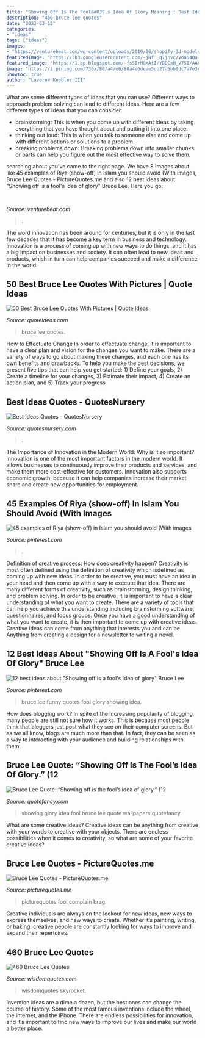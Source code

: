 ```yaml
---
title: "Showing Off Is The Fool&#039;s Idea Of Glory Meaning : Best Ideas Quotes"
description: "460 bruce lee quotes"
date: "2023-03-12"
categories:
- "ideas"
tags: ["ideas"]
images:
- "https://venturebeat.com/wp-content/uploads/2019/06/shopify-3d-models.jpg"
featuredImage: "https://lh3.googleusercontent.com/-jNf__q7jnvc/Voa54Qa-KBI/AAAAAAAADyg/LxXGaSzE7wg/s512-Ic42/Best%252520bruce%252520lee%252520quotes%252520pics%252520images%252520%25252852%252529.jpg"
featured_image: "https://1.bp.blogspot.com/-fsSIrMOXAtI/YDDCxH_V7SI/AAAAAAAABhk/BrDGGg4iW00wnxuCD5MzAvwJWAQfp960ACPcBGAYYCw/s0/Idea-Quotes-Nursery-Charles-Peguy-5.png"
image: "https://i.pinimg.com/736x/80/a4/e6/80a4e6deae5cb27d5bb9dc7a7e3c91d3.jpg"
ShowToc: true
author: "Laverne Keebler III"
---
```



What are some different types of ideas that you can use?
Different ways to approach problem solving can lead to different ideas. Here are a few different types of ideas that you can consider: 
- brainstorming: This is when you come up with different ideas by taking everything that you have thought about and putting it into one place. 
- thinking out loud: This is when you talk to someone else and come up with different options or solutions to a problem. 
- breaking problems down: Breaking problems down into smaller chunks or parts can help you figure out the most effective way to solve them.

	

		
searching about  you've came to the right page. We have 8 Images about  like 45 examples of Riya (show-off) in Islam you should avoid (With images, Bruce Lee Quotes - PictureQuotes.me and also 12 best ideas about &quot;Showing off is a fool&#039;s idea of glory&quot; Bruce Lee. Here you go:
		
    
## 

<img loading=lazy src="https://venturebeat.com/wp-content/uploads/2019/06/shopify-3d-models.jpg" onerror="this.onerror=null;this.src='https://tse1.mm.bing.net/th?id=OIP.TT16MF0Uq6X0jOCyCSpPPwHaEo&amp;pid=15.1';" alt="">

_Source: venturebeat.com_

>. 

	

The word innovation has been around for centuries, but it is only in the last few decades that it has become a key term in business and technology. Innovation is a process of coming up with new ways to do things, and it has a big impact on businesses and society. It can often lead to new ideas and products, which in turn can help companies succeed and make a difference in the world.

    
## 50 Best Bruce Lee Quotes With Pictures | Quote Ideas

<img loading=lazy src="https://lh3.googleusercontent.com/-jNf__q7jnvc/Voa54Qa-KBI/AAAAAAAADyg/LxXGaSzE7wg/s512-Ic42/Best%252520bruce%252520lee%252520quotes%252520pics%252520images%252520%25252852%252529.jpg" onerror="this.onerror=null;this.src='https://tse3.mm.bing.net/th?id=OIP.0ICBDs3bCFdQ4g7yeO7kjwAAAA&amp;pid=15.1';" alt="50 Best Bruce Lee Quotes With Pictures | Quote Ideas">

_Source: quoteideas.com_

>bruce lee quotes. 

	

How to Effectuate Change
In order to effectuate change, it is important to have a clear plan and vision for the changes you want to make. There are a variety of ways to go about making these changes, and each one has its own benefits and drawbacks. To help you make the best decisions, we present five tips that can help you get started: 1) Define your goals, 2) Create a timeline for your changes, 3) Estimate their impact, 4) Create an action plan, and 5) Track your progress.

    
## Best Ideas Quotes - QuotesNursery

<img loading=lazy src="https://1.bp.blogspot.com/-fsSIrMOXAtI/YDDCxH_V7SI/AAAAAAAABhk/BrDGGg4iW00wnxuCD5MzAvwJWAQfp960ACPcBGAYYCw/s0/Idea-Quotes-Nursery-Charles-Peguy-5.png" onerror="this.onerror=null;this.src='https://tse4.mm.bing.net/th?id=OIP.-CFOb7RieICKZ1cCWvxtkAHaE8&amp;pid=15.1';" alt="Best Ideas Quotes - QuotesNursery">

_Source: quotesnursery.com_

>. 

	

The Importance of Innovation in the Modern World: Why is it so important?
Innovation is one of the most important factors in the modern world. It allows businesses to continuously improve their products and services, and make them more cost-effective for customers. Innovation also supports economic growth, because it can help companies increase their market share and create new opportunities for employment.

    
## 45 Examples Of Riya (show-off) In Islam You Should Avoid (With Images

<img loading=lazy src="https://i.pinimg.com/736x/80/a4/e6/80a4e6deae5cb27d5bb9dc7a7e3c91d3.jpg" onerror="this.onerror=null;this.src='https://tse2.mm.bing.net/th?id=OIP.wz97wHACqsSqmwcCfUdrFAHaHa&amp;pid=15.1';" alt="45 examples of Riya (show-off) in Islam you should avoid (With images">

_Source: pinterest.com_

>. 

	

Definition of creative process: How does creativity happen?
Creativity is most often defined using the definition of creativity which isdefined as coming up with new ideas. In order to be creative, you must have an idea in your head and then come up with a way to execute that idea. There are many different forms of creativity, such as brainstorming, design thinking, and problem solving.
In order to be creative, it is important to have a clear understanding of what you want to create. There are a variety of tools that can help you achieve this understanding including brainstorming software, questionnaires, and focus groups. Once you have a good understanding of what you want to create, it is then important to come up with creative ideas. Creative ideas can come from anything that interests you and can be Anything from creating a design for a newsletter to writing a novel.

    
## 12 Best Ideas About &quot;Showing Off Is A Fool&#039;s Idea Of Glory&quot; Bruce Lee

<img loading=lazy src="https://s-media-cache-ak0.pinimg.com/736x/1d/94/54/1d9454cfa07538be19143c6bdd231ba8.jpg" onerror="this.onerror=null;this.src='https://tse2.mm.bing.net/th?id=OIP.UuuUU2lLWNfSRKBK44wMFgHaMH&amp;pid=15.1';" alt="12 best ideas about &quot;Showing off is a fool&#039;s idea of glory&quot; Bruce Lee">

_Source: pinterest.com_

>bruce lee funny quotes fool glory showing idea. 

	

How does blogging work?
In spite of the increasing popularity of blogging, many people are still not sure how it works. This is because most people think that bloggers just post what they see on their computer screens. But as we all know, blogs are much more than that. In fact, they can be seen as a way to interacting with your audience and building relationships with them.

    
## Bruce Lee Quote: “Showing Off Is The Fool’s Idea Of Glory.” (12

<img loading=lazy src="https://quotefancy.com/media/wallpaper/1600x900/393016-Bruce-Lee-Quote-Showing-off-is-the-fool-s-idea-of-glory.jpg" onerror="this.onerror=null;this.src='https://tse1.mm.bing.net/th?id=OIP.twKBmJwcYCt3w7WfQAHUtQHaEK&amp;pid=15.1';" alt="Bruce Lee Quote: “Showing off is the fool’s idea of glory.” (12">

_Source: quotefancy.com_

>showing glory idea fool bruce lee quote wallpapers quotefancy. 

	

What are some creative ideas?
Creative ideas can be anything from creative with your words to creative with your objects. There are endless possibilities when it comes to creativity, so what are some of your favorite creative ideas?

    
## Bruce Lee Quotes - PictureQuotes.me

<img loading=lazy src="http://www.picturequotes.me/quote_pictures/th_bruce_lee_quote_showing_off_is_the_fool_s_idea_of_glory_5445.jpg" onerror="this.onerror=null;this.src='https://tse1.mm.bing.net/th?id=OIP.-x1mhFwlljY-fJ7osSa11gHaEK&amp;pid=15.1';" alt="Bruce Lee Quotes - PictureQuotes.me">

_Source: picturequotes.me_

>picturequotes fool complain brag. 

	

Creative individuals are always on the lookout for new ideas, new ways to express themselves, and new ways to create. Whether it’s painting, writing, or baking, creative people are constantly looking for ways to improve and expand their repertoires.

    
## 460 Bruce Lee Quotes

<img loading=lazy src="https://wisdomquotes.b-cdn.net/wp-content/uploads/bruce-lee-quotes-to-skyrocket-your-personal-growth-wisdom-quotes-1200.jpg" onerror="this.onerror=null;this.src='https://tse1.mm.bing.net/th?id=OIP.xTCzNtDXw0x7HXhZttd88QHaD4&amp;pid=15.1';" alt="460 Bruce Lee Quotes">

_Source: wisdomquotes.com_

>wisdomquotes skyrocket. 

	

Invention ideas are a dime a dozen, but the best ones can change the course of history. Some of the most famous inventions include the wheel, the internet, and the iPhone. There are endless possibilities for innovation, and it’s important to find new ways to improve our lives and make our world a better place.

